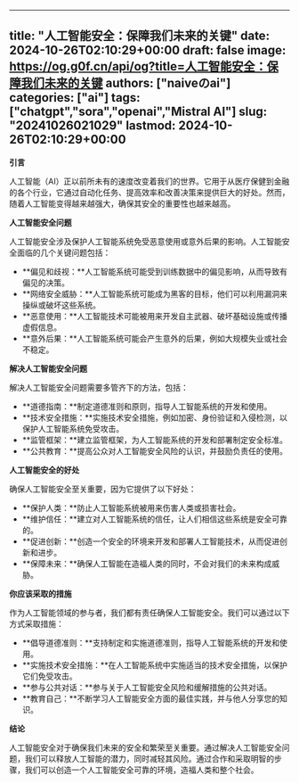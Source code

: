 
---
title: "人工智能安全：保障我们未来的关键"
date: 2024-10-26T02:10:29+00:00
draft: false
image: https://og.g0f.cn/api/og?title=人工智能安全：保障我们未来的关键
authors: ["naiveのai"]
categories: ["ai"]
tags: ["chatgpt","sora","openai","Mistral AI"]
slug: "20241026021029"
lastmod: 2024-10-26T02:10:29+00:00
---
**引言**

人工智能（AI）正以前所未有的速度改变着我们的世界。它用于从医疗保健到金融的各个行业，它通过自动化任务、提高效率和改善决策来提供巨大的好处。然而，随着人工智能变得越来越强大，确保其安全的重要性也越来越高。

**人工智能安全问题**

人工智能安全涉及保护人工智能系统免受恶意使用或意外后果的影响。人工智能安全面临的几个关键问题包括：

- **偏见和歧视：**人工智能系统可能受到训练数据中的偏见影响，从而导致有偏见的决策。
- **网络安全威胁：**人工智能系统可能成为黑客的目标，他们可以利用漏洞来操纵或破坏这些系统。
- **恶意使用：**人工智能技术可能被用来开发自主武器、破坏基础设施或传播虚假信息。
- **意外后果：**人工智能系统可能会产生意外的后果，例如大规模失业或社会不稳定。

**解决人工智能安全问题**

解决人工智能安全问题需要多管齐下的方法，包括：

- **道德指南：**制定道德准则和原则，指导人工智能系统的开发和使用。
- **技术安全措施：**实施技术安全措施，例如加密、身份验证和入侵检测，以保护人工智能系统免受攻击。
- **监管框架：**建立监管框架，为人工智能系统的开发和部署制定安全标准。
- **公共教育：**提高公众对人工智能安全风险的认识，并鼓励负责任的使用。

**人工智能安全的好处**

确保人工智能安全至关重要，因为它提供了以下好处：

- **保护人类：**防止人工智能系统被用来伤害人类或损害社会。
- **维护信任：**建立对人工智能系统的信任，让人们相信这些系统是安全可靠的。
- **促进创新：**创造一个安全的环境来开发和部署人工智能技术，从而促进创新和进步。
- **保障未来：**确保人工智能在造福人类的同时，不会对我们的未来构成威胁。

**你应该采取的措施**

作为人工智能领域的参与者，我们都有责任确保人工智能安全。我们可以通过以下方式采取措施：

- **倡导道德准则：**支持制定和实施道德准则，指导人工智能系统的开发和使用。
- **实施技术安全措施：**在人工智能系统中实施适当的技术安全措施，以保护它们免受攻击。
- **参与公共对话：**参与关于人工智能安全风险和缓解措施的公共对话。
- **教育自己：**不断学习人工智能安全方面的最佳实践，并与他人分享您的知识。

**结论**

人工智能安全对于确保我们未来的安全和繁荣至关重要。通过解决人工智能安全问题，我们可以释放人工智能的潜力，同时减轻其风险。通过合作和采取明智的步骤，我们可以创造一个人工智能安全可靠的环境，造福人类和整个社会。